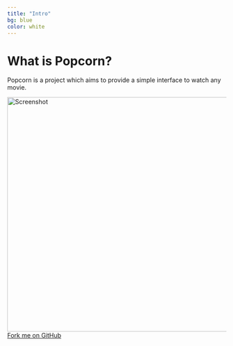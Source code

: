 ```yaml
---
title: "Intro"
bg: blue
color: white
---
```


# What is Popcorn?
Popcorn is a project which aims to provide a simple interface to watch any movie.

<div class="icontain"><img src="https://cloud.githubusercontent.com/assets/8962802/9288496/60c4e7de-4349-11e5-9132-213aa018e94d.jpg" alt="Screenshot" height="540" width="960"></img></div>

<span id="forkongithub">
  <a href="{{ site.source_link }}" class="bg-blue">
    Fork me on GitHub
  </a>
</span>
